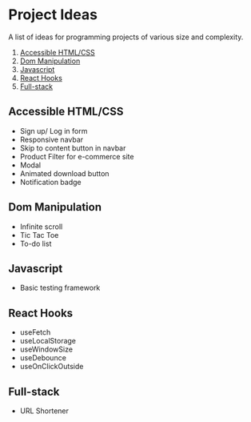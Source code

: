# Project Ideas

A list of ideas for programming projects of various size and complexity.

1. [Accessible HTML/CSS](#accessible-html/css)
2. [Dom Manipulation](#dom-manipulation)
3. [Javascript](#javascript)
4. [React Hooks](#react-hooks)
5. [Full-stack](#full-stack)

## Accessible HTML/CSS

- Sign up/ Log in form
- Responsive navbar
- Skip to content button in navbar
- Product Filter for e-commerce site
- Modal
- Animated download button
- Notification badge

## Dom Manipulation

- Infinite scroll
- Tic Tac Toe
- To-do list

## Javascript

- Basic testing framework

## React Hooks

- useFetch
- useLocalStorage
- useWindowSize
- useDebounce
- useOnClickOutside

## Full-stack

- URL Shortener
